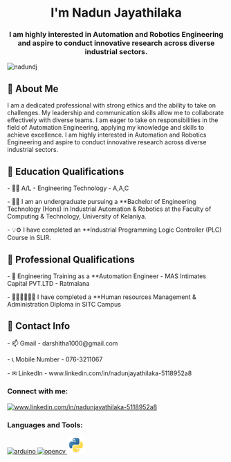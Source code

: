 <h1 align="center"> I'm Nadun Jayathilaka  </h1> 
<h3 align="center">I am highly interested in Automation and Robotics Engineering and aspire to conduct innovative research across diverse industrial sectors.</h3>

<p align="left"> <img src="https://komarev.com/ghpvc/?username=nadundj&label=Profile%20views&color=0e75b6&style=flat" alt="nadundj" /> </p>

<h2> 🎯 About Me </h2> <p> I am a dedicated professional with strong ethics and the ability to take on challenges. My leadership and communication skills allow me to collaborate effectively with diverse teams. I am eager to take on responsibilities in the field of Automation Engineering, applying my knowledge and skills to achieve excellence. I am highly interested in Automation and Robotics Engineering and aspire to conduct innovative research across diverse industrial sectors.</p>

<h2>💬 Education Qualifications </h2>
<p>- 👨‍🏫 A/L - Engineering Technology - A,A,C </p>
<p>- 👨‍🎓 I am an undergraduate pursuing a **Bachelor of Engineering Technology (Hons) in Industrial Automation & Robotics at the Faculty of Computing & Technology, University of Kelaniya. </p>
<p>- 💡⚙️ I have completed an **Industrial Programming Logic Controller (PLC) Course in SLIR. </p>

<h2> 🌅 Professional Qualifications </h2>
<p>- 👷 Engineering Training as a **Automation Engineer - MAS Intimates Capital PVT.LTD - Ratmalana </p>
<p>- 🧑‍💼🧑‍🧑‍🧒‍🧒 I have completed a **Human resources Management & Administration Diploma in SITC Campus </p>

<h2> 📨 Contact Info </h2>
<p>- 📫 Gmail - darshitha1000@gmail.com </p>
<p>- 📞 Mobile Number - 076-3211067 </p>
<p>-  ✉ LinkedIn  -  www.linkedin.com/in/nadunjayathilaka-5118952a8 </p>


<h3 align="left">Connect with me:</h3>
<p align="left">
<a href="https://linkedin.com/in/www.linkedin.com/in/nadunjayathilaka-5118952a8" target="blank"><img align="center" src="https://raw.githubusercontent.com/rahuldkjain/github-profile-readme-generator/master/src/images/icons/Social/linked-in-alt.svg" alt="www.linkedin.com/in/nadunjayathilaka-5118952a8" height="30" width="40" /></a>
</p>

<h3 align="left">Languages and Tools:</h3>
<p align="left"> <a href="https://www.arduino.cc/" target="_blank" rel="noreferrer"> <img src="https://cdn.worldvectorlogo.com/logos/arduino-1.svg" alt="arduino" width="40" height="40"/> </a> <a href="https://opencv.org/" target="_blank" rel="noreferrer"> <img src="https://www.vectorlogo.zone/logos/opencv/opencv-icon.svg" alt="opencv" width="40" height="40"/> </a> <a href="https://www.python.org" target="_blank" rel="noreferrer"> <img src="https://raw.githubusercontent.com/devicons/devicon/master/icons/python/python-original.svg" alt="python" width="40" height="40"/> </a> </p>

